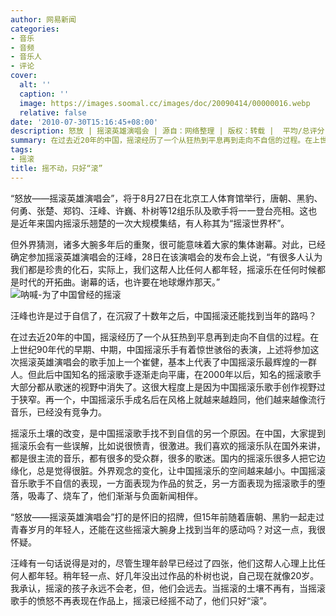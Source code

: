 ```yaml
---
author: 网易新闻
categories:
- 音乐
- 音频
- 音乐人
- 评论
cover:
  alt: ''
  caption: ''
  image: https://images.soomal.cc/images/doc/20090414/00000016.webp
  relative: false
date: '2010-07-30T15:16:45+08:00'
description: 怒放 | 摇滚英雄演唱会 | 源自：网络整理 | 版权：转载 |  平均/总评分：10.00/20
summary: 在过去近20年的中国，摇滚经历了一个从狂热到平息再到走向不自信的过程。在上世纪90年代的早期、中期，中国摇滚乐手有着惊世骇俗的表演，上述将参加这次摇滚英雄演唱会的歌手加上一个崔健，基本上代表了中国摇滚乐最辉煌的一群人。但此后中国知名的摇滚歌手逐渐走向平庸，在2000年以后，知名的摇滚歌手大部分都从歌迷的视野中消失了。
tags:
- 摇滚
title: 摇不动，只好“滚”
---
```


“怒放――摇滚英雄演唱会”，将于8月27日在北京工人体育馆举行，唐朝、黑豹、何勇、张楚、郑钧、汪峰、许巍、朴树等12组乐队及歌手将一一登台亮相。这也是近年来国内摇滚乐翘楚的一次大规模集结，有人称其为“摇滚世界杯”。

但外界猜测，诸多大腕多年后的重聚，很可能意味着大家的集体谢幕。对此，已经确定参加摇滚英雄演唱会的汪峰，28日在该演唱会的发布会上说，“有很多人认为我们都是珍贵的化石，实际上，我们这帮人比任何人都年轻，摇滚乐在任何时候都是时代的开拓曲。谢幕的话，也许要在地球爆炸那天。”
![呐喊-为了中国曾经的摇滚](https://images.soomal.cc/images/doc/20090414/00000016.webp)







汪峰也许是过于自信了，在沉寂了十数年之后，中国摇滚还能找到当年的路吗？

在过去近20年的中国，摇滚经历了一个从狂热到平息再到走向不自信的过程。在上世纪90年代的早期、中期，中国摇滚乐手有着惊世骇俗的表演，上述将参加这次摇滚英雄演唱会的歌手加上一个崔健，基本上代表了中国摇滚乐最辉煌的一群人。但此后中国知名的摇滚歌手逐渐走向平庸，在2000年以后，知名的摇滚歌手大部分都从歌迷的视野中消失了。这很大程度上是因为中国摇滚乐歌手创作视野过于狭窄。再一个，中国摇滚乐手成名后在风格上就越来越趋同，他们越来越像流行音乐，已经没有竞争力。


摇滚乐土壤的改变，是中国摇滚歌手找不到自信的另一个原因。在中国，大家提到摇滚乐会有一些误解，比如说很愤青，很激进。我们喜欢的摇滚乐队在国外来讲，都是很主流的音乐，都有很多的受众群，很多的歌迷。国内的摇滚乐很多人把它边缘化，总是觉得很脏。外界观念的变化，让中国摇滚乐的空间越来越小。中国摇滚音乐歌手不自信的表现，一方面表现为作品的贫乏，另一方面表现为摇滚歌手的堕落，吸毒了、烧车了，他们渐渐与负面新闻相伴。

“怒放――摇滚英雄演唱会”打的是怀旧的招牌，但15年前随着唐朝、黑豹一起走过青春岁月的年轻人，还能在这些摇滚大腕身上找到当年的感动吗？对这一点，我很怀疑。

汪峰有一句话说得是对的，尽管生理年龄早已经过了四张，他们这帮人心理上比任何人都年轻。稍年轻一点、好几年没出过作品的朴树也说，自己现在就像20岁。我承认，摇滚的孩子永远不会老，但，他们会远去。当摇滚的土壤不再有，当摇滚歌手的愤怒不再表现在作品上，摇滚已经摇不动了，他们只好“滚”。